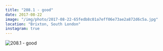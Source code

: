 ```yaml
---
title: "208.1 - good"
date: 2017-08-22
image: "/img/photo/2017-08-22-65fedb8c01a7eff06e73ae2a872d6c5a.jpg"
location: "Brixton, South London"
instagram: true
---
```


![208.1 - good](/img/photo/2017-08-22-65fedb8c01a7eff06e73ae2a872d6c5a.jpg)
